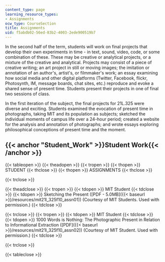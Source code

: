 ```yaml
---
content_type: page
learning_resource_types:
- Assignments
ocw_type: CourseSection
title: Assignments
uid: f5abdb02-56ed-83b2-4003-2ede900519b7
---
```


In the second half of the term, students will work on final projects that develop their own experiments in time - in text, sound, video, code, or some combination of these. These may be creative or analytical projects, or a mixture of the creative and analytical. Projects may consist of a piece of creative writing; an art project in still or moving images; the imitation or annotation of an author's, artist's, or filmmaker's work; an essay examining how social media and other digital platforms (Twitter, Facebook, flickr, Photosynth, IM, message boards, chat sites, etc.) reproduce and evoke a shared sense of present time. Students present their projects in one of final two sessions of class.

In the first iteration of the subject, the final projects for 21L.325 were diverse and exciting. Students examined the evocation of present time in photographs, taking MIT and its population as subjects; sketched the individual moments of campus life over a 24-hour period; created a website for the analysis and annotation of photographs; and wrote essays exploring philosophical conceptions of present time and the moment.

{{< anchor "Student_Work" >}}Student Work{{< /anchor >}}
--------------------------------------------------------

{{< tableopen >}}
{{< theadopen >}}
{{< tropen >}}
{{< thopen >}}
STUDENT
{{< thclose >}}
{{< thopen >}}
ASSIGNMENTS
{{< thclose >}}

{{< trclose >}}

{{< theadclose >}}
{{< tropen >}}
{{< tdopen >}}
MIT Student
{{< tdclose >}}
{{< tdopen >}}
Sketching the Present ([PDF - 5.0MB]({{< baseurl >}}/resources/mit21l_325f10_assn01)) (Courtesy of MIT Students. Used with permission.)
{{< tdclose >}}

{{< trclose >}}
{{< tropen >}}
{{< tdopen >}}
MIT Student
{{< tdclose >}}
{{< tdopen >}}
1000 Words is Nothing: The Photographic Present in Relation to Informational Extraction ([PDF]({{< baseurl >}}/resources/mit21l_325f10_assn02)) (Courtesy of MIT Student. Used with permission.)
{{< tdclose >}}

{{< trclose >}}

{{< tableclose >}}